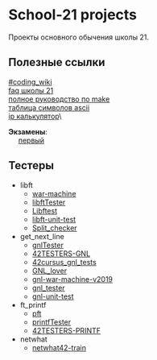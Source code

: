 # School-21 projects
Проекты основного обычения школы 21.

## Полезные ссылки
[#coding_wiki](https://www.notion.so/coding_wiki-1d8b8bc675f5426db90a02dd22324ac8)\
[faq школы 21](https://github.com/daniiomir/faq_for_school_21)\
[полное руководство по make](http://linux.yaroslavl.ru/docs/prog/gnu_make_3-79_russian_manual.html)\
[таблица символов ascii](https://snipp.ru/handbk/table-ascii)\
[ip калькулятор](https://ip-calculator.ru/#!ip=240.19.3.205/12)\

**Экзамены**:\
&nbsp;&nbsp;&nbsp;&nbsp;&nbsp;[первый](https://github.com/Glagan/42-exam-rank-02)
## Тестеры
* libft
    * [war-machine](https://github.com/ska42/libft-war-machine)
    * [libftTester](https://github.com/Tripouille/libftTester)
    * [Libftest](https://github.com/jtoty/Libftest)
    * [libft-unit-test](https://github.com/alelievr/libft-unit-test)
    * [Split_checker](https://github.com/Galfyn/Split_checker.git)
* get_next_line
    * [gnlTester](https://github.com/Tripouille/gnlTester)
    * [42TESTERS-GNL](https://github.com/Mazoise/42TESTERS-GNL)
    * [42cursus_gnl_tests](https://github.com/mrjvs/42cursus_gnl_tests)
    * [GNL_lover](https://github.com/charMstr/GNL_lover)
    * [gnl-war-machine-v2019](https://github.com/C4r4c0l3/gnl-war-machine-v2019)
    * [gnl_tester](https://github.com/lgrellie/gnl_tester)
    * [gnl-unit-test](https://github.com/harm-smits/gnl-unit-test)
* ft_printf
    * [pft](https://github.com/gavinfielder/pft)
    * [printfTester](https://github.com/Tripouille/printfTester)
    * [42TESTERS-PRINTF](https://github.com/Mazoise/42TESTERS-PRINTF)
* netwhat
    * [netwhat42-train](https://github.com/adblanc/netwhat42-train)
